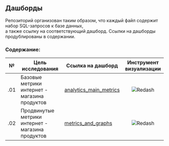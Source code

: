 ## Дашборды

Репозиторий организован таким образом, что каждый файл содержит набор SQL-запросов к базе данных,<br> а также ссылку на соответствующий дашборд. Ссылки на дашборды продублированы в содержании. <br>

### Содержание:
| №| Цель исследования| Ссылка на дашборд| Инструмент визуализации|
|---|-----------|---------------------|---------------------|
|.01|Базовые метрики интернет - магазина продуктов|[analytics_main_metrics](http://redash.public.karpov.courses/public/dashboards/JyYtHuhW0inF5wKcdJ311vLYdoG1bO9Mh8chEXH5?org_slug=default)|<div align='center'>![Redash](https://img.shields.io/badge/Redash-%23E34F26.svg?style=for-the-badge&logo=redash&logoColor=white)</div>|
|.02|Продвинутые метрики интернет - магазина продуктов|[metrics_and_graphs](https://redash.public.karpov.courses/public/dashboards/UPzQvkqxtoVpDQawCEVl6qIKCYJxNeMSwopFFwvK?org_slug=default)|<div align='center'>![Redash](https://img.shields.io/badge/Redash-%23E34F26.svg?style=for-the-badge&logo=redash&logoColor=white)</div>|


